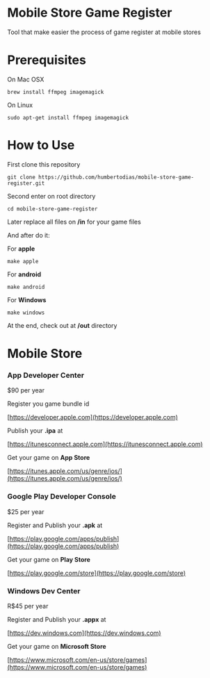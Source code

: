 # Mobile Store Game Register

Tool that make easier the process of game register at mobile stores

# Prerequisites

On Mac OSX

```
brew install ffmpeg imagemagick
```

On Linux

```
sudo apt-get install ffmpeg imagemagick
```


# How to Use

First clone this repository
```
git clone https://github.com/humbertodias/mobile-store-game-register.git
```
Second enter on root directory
```
cd mobile-store-game-register
```

Later replace all files on **/in** for your game files

And after do it:

For **apple**

```
make apple
```

For **android**

```
make android
```

For **Windows**

```
make windows
```

At the end, check out at **/out** directory

# Mobile Store

### App Developer Center
$90 per year

Register you game bundle id

[https://developer.apple.com](https://developer.apple.com)

Publish your **.ipa** at

[https://itunesconnect.apple.com](https://itunesconnect.apple.com)

Get your game on **App Store**

[https://itunes.apple.com/us/genre/ios/](https://itunes.apple.com/us/genre/ios/)

### Google Play Developer Console

$25 per year

Register and Publish your **.apk** at

[https://play.google.com/apps/publish](https://play.google.com/apps/publish)

Get your game on **Play Store**

[https://play.google.com/store](https://play.google.com/store)


### Windows Dev Center

R$45 per year

Register and Publish your **.appx** at

[https://dev.windows.com](https://dev.windows.com)

Get your game on **Microsoft Store**

[https://www.microsoft.com/en-us/store/games](https://www.microsoft.com/en-us/store/games)



